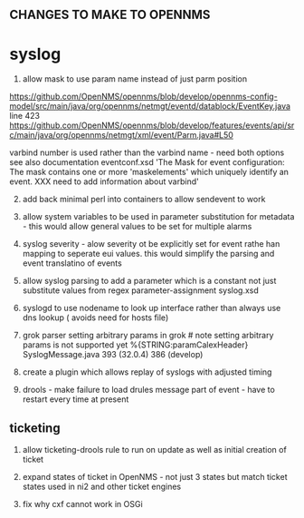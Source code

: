 ## CHANGES TO MAKE TO OPENNMS

# syslog

1. allow mask to use param name instead of just parm position

https://github.com/OpenNMS/opennms/blob/develop/opennms-config-model/src/main/java/org/opennms/netmgt/eventd/datablock/EventKey.java  line 423
https://github.com/OpenNMS/opennms/blob/develop/features/events/api/src/main/java/org/opennms/netmgt/xml/event/Parm.java#L50

varbind number is used rather than the varbind name - need both options
see also documentation eventconf.xsd 'The Mask for event configuration: The mask contains one
      or more 'maskelements' which uniquely identify an event. XXX need to add information about varbind'
      

2. add back minimal perl into containers to allow sendevent to work

3. allow system variables to be used in parameter substitution for metadata - this would allow general values to be set for multiple alarms

4. syslog severity - alow severity ot be explicitly set for event rathe han mapping to seperate eui values.
this would simplify the parsing and event translatino of events

5. allow syslog parsing to add a parameter which is a constant not just substitute values from regex
parameter-assignment syslog.xsd

6. syslogd to use nodename to look up interface rather than always use dns lookup ( avoids need for hosts file)

7. grok parser setting arbitrary params in grok # note setting arbitrary params is not supported yet %{STRING:paramCalexHeader} SyslogMessage.java 393 (32.0.4) 386 (develop)

8. create a plugin which allows replay of syslogs with adjusted timing

9. drools - make failure to load drules message part of event - have to restart every time at present

## ticketing

1. allow ticketing-drools rule to run on update as well as initial creation of ticket

2. expand states of ticket in OpenNMS - not just 3 states but match ticket states used in ni2 and other ticket engines

3. fix why cxf cannot work in OSGi



